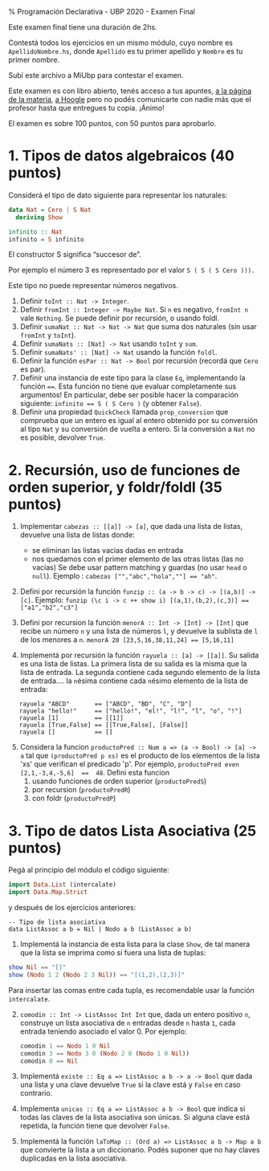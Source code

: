% Programación Declarativa - UBP 2020 - Examen Final

Este examen final tiene una duración de 2hs.

Contestá todos los ejercicios en un mismo módulo,
cuyo nombre es `ApellidoNombre.hs`, donde
`Apellido` es tu primer apellido y `Nombre` es tu
primer nombre.

Subí este archivo a MiUbp para contestar el examen.

Este examen es con libro abierto, tenés acceso a tus apuntes,
[a la página de la materia](https://cs.famaf.unc.edu.ar/~hoffmann/pd20/),
[a Hoogle](https://hoogle.haskell.org/)
pero no podés comunicarte con nadie más
que el profesor hasta que entregues tu copia. ¡Ánimo!

El examen es sobre 100 puntos, con 50 puntos para aprobarlo.

# 1. Tipos de datos algebraicos (40 puntos)

Considerá el tipo de dato siguiente para representar los naturales:

~~~haskell
data Nat = Cero | S Nat
  deriving Show

infinito :: Nat
infinito = S infinito
~~~

El constructor S significa “succesor de”.

Por ejemplo el número 3 es representado por el valor `S ( S ( S Cero ))).`

Este tipo no puede representar números negativos.

 1. Definir `toInt :: Nat -> Integer`.
 2. Definir `fromInt :: Integer -> Maybe Nat`.
    Si `n` es negativo, `fromInt n` vale `Nothing`.
    Se puede definir por recursión, o usando foldl.
 3. Definir `sumaNat :: Nat -> Nat -> Nat` que suma dos naturales (sin usar `fromInt` y `toInt`).
 4. Definir `sumaNats :: [Nat] -> Nat` usando `toInt` y `sum`.
 5. Definir `sumaNats' :: [Nat] -> Nat` usando la función `foldl`.
 6. Definir la función `esPar :: Nat -> Bool` por recursión (recordá que `Cero` es par).
 7. Definir una instancia de este tipo para la clase `Eq`, implementando la función `==`.
    Esta función no tiene que evaluar completamente sus argumentos! En
    particular, debe ser posible hacer la comparación siguiente:
    `infinito == S ( S Cero )` (y obtener `False`).
 8. Definir una propiedad `QuickCheck` llamada `prop_conversion` que comprueba que un entero es igual
    al entero obtenido por su conversión al tipo `Nat` y su conversión de
    vuelta a entero.
    Si la conversión a `Nat` no es posible, devolver `True`.

# 2. Recursión, uso de funciones de orden superior, y foldr/foldl (35 puntos)

 1. Implementar `cabezas :: [[a]] -> [a]`, que dada una lista de listas,
    devuelve una lista de listas donde:
    * se eliminan las listas vacías dadas en entrada
    * nos quedamos con el primer elemento de las otras listas (las no vacías)
    Se debe usar pattern matching y guardas (no usar `head` o `null`).
    Ejemplo : `cabezas ["","abc","hola",""] == "ah"`.

 2. Defini por recursión la función `funzip :: (a -> b -> c) -> [(a,b)] -> [c]`.
    Ejemplo: `funzip (\c i -> c ++ show i) [(a,1),(b,2),(c,3)] == ["a1","b2","c3"]`

 3. Defini por recursion la función `menorA :: Int -> [Int] -> [Int]`
    que recibe un número `n` y una lista de números `l`, y devuelve la
    sublista de `l` de los menores a `n`. 
     `menorA 20 [23,5,16,38,11,24] == [5,16,11]`

 4. Implementá por recursión la función `rayuela :: [a] -> [[a]]`.
    Su salida es una lista de listas. La primera lista de su salida
    es la misma que la lista de entrada. La segunda contiene cada
    segundo elemento de la lista de entrada.... la `n`ésima contiene
    cada `n`ésimo elemento de la lista de entrada:

```
   rayuela "ABCD"       == ["ABCD", "BD", "C", "D"]
   rayuela "hello!"     == ["hello!", "el!", "l!", "l", "o", "!"]
   rayuela [1]          == [[1]]
   rayuela [True,False] == [[True,False], [False]]
   rayuela []           == []
```

 5. Considera la funcion
    `productoPred :: Num a => (a -> Bool) -> [a] -> a`
    tal que `(productoPred p xs)` es el producto de los elementos
    de la lista 'xs' que verifican el predicado 'p'. Por ejemplo,
    `productoPred even [2,1,-3,4,-5,6]  ==  48`.
    Defini esta funcion
    1. usando funciones de orden superior (`productoPredS`)
    2. por recursion (`productoPredR`)
    3. con foldr  (`productoPredP`)

# 3. Tipo de datos Lista Asociativa (25 puntos)

Pegá al principio del módulo el código siguiente:

~~~haskell
import Data.List (intercalate)
import Data.Map.Strict
~~~

y después de los ejercicios anteriores:

~~~
-- Tipo de lista asociativa
data ListAssoc a b = Nil | Nodo a b (ListAssoc a b)
~~~

 1. Implementá la instancia de esta lista para la clase `Show`,
    de tal manera que la lista se imprima como si fuera una lista de
    tuplas:

~~~haskell
show Nil == "[]"
show (Nodo 1 2 (Nodo 2 3 Nil)) == "[(1,2),(2,3)]"
~~~

   Para insertar las comas entre cada tupla, es recomendable usar la función `intercalate`.

 2. `comodin :: Int -> ListAssoc Int Int` que, dada un entero positivo `n`,
    construye un lista asociativa de `n` entradas desde `n` hasta `1`, cada
    entrada teniendo asociado el valor 0. Por ejemplo:

    ~~~haskell
    comodin 1 == Nodo 1 0 Nil
    comodin 3 == Nodo 3 0 (Nodo 2 0 (Nodo 1 0 Nil))
    comodin 0 == Nil
    ~~~

 3. Implementá `existe :: Eq a => ListAssoc a b -> a -> Bool` que dada una lista y una
    clave devuelve `True` si la clave está y `False` en caso contrario.

 4. Implementa `unicas :: Eq a => ListAssoc a b -> Bool` que indica si todas las claves de
    la lista asociativa son únicas. Si alguna clave está repetida, la función tiene que devolver `False`.

 5. Implementá la función `laToMap :: (Ord a) => ListAssoc a b -> Map a b` que convierte la lista a un diccionario.
    Podés suponer que no hay claves duplicadas en la lista asociativa.

